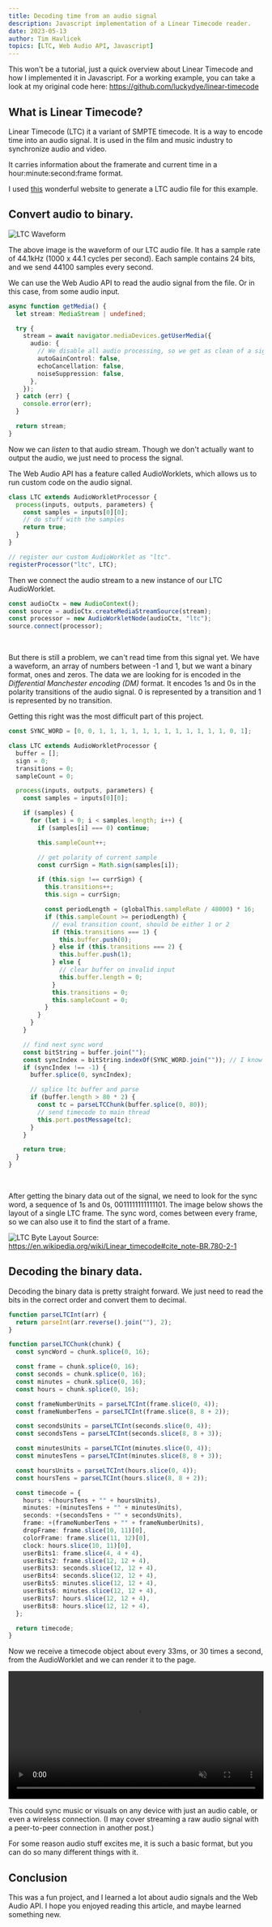 ```yaml
---
title: Decoding time from an audio signal
description: Javascript implementation of a Linear Timecode reader.
date: 2023-05-13
author: Tim Havlicek
topics: [LTC, Web Audio API, Javascript]
---
```


This won't be a tutorial, just a quick overview about Linear Timecode and how I implemented it in Javascript.
For a working example, you can take a look at my original code here:
https://github.com/luckydye/linear-timecode

## What is Linear Timecode?

Linear Timecode (LTC) it a variant of SMPTE timecode.
It is a way to encode time into an audio signal. It is used in the film and music industry to synchronize audio and video.

It carries information about the framerate and current time in a hour:minute:second:frame format.

I used [this](https://elteesee.pehrhovey.net/) wonderful website to generate a LTC audio file for this example.

## Convert audio to binary.

![LTC Waveform](./images/ltc-waveform.png)

The above image is the waveform of our LTC audio file.
It has a sample rate of 44.1kHz (1000 x 44.1 cycles per second).
Each sample contains 24 bits, and we send 44100 samples every second.

We can use the Web Audio API to read the audio signal from the file. Or in this case, from some audio input.

```typescript
async function getMedia() {
  let stream: MediaStream | undefined;

  try {
    stream = await navigator.mediaDevices.getUserMedia({
      audio: {
        // We disable all audio processing, so we get as clean of a signal as possible.
        autoGainControl: false,
        echoCancellation: false,
        noiseSuppression: false,
      },
    });
  } catch (err) {
    console.error(err);
  }

  return stream;
}
```

Now we can _listen_ to that audio stream. Though we don't actually want to output the audio, we just need to process the signal.

The Web Audio API has a feature called AudioWorklets, which allows us to run custom code on the audio signal.

```typescript
class LTC extends AudioWorkletProcessor {
  process(inputs, outputs, parameters) {
    const samples = inputs[0][0];
    // do stuff with the samples
    return true;
  }
}

// register our custom AudioWorklet as "ltc".
registerProcessor("ltc", LTC);
```

Then we connect the audio stream to a new instance of our LTC AudioWorklet.

```typescript
const audioCtx = new AudioContext();
const source = audioCtx.createMediaStreamSource(stream);
const processor = new AudioWorkletNode(audioCtx, "ltc");
source.connect(processor);
```

<br/>

But there is still a problem, we can't read time from this signal yet. We have a waveform, an array of numbers between -1 and 1, but we want a binary format, ones and zeros. The data we are looking for is encoded in the _Differential Manchester encoding (DM)_ format.
It encodes 1s and 0s in the polarity transitions of the audio signal. 0 is represented by a transition and 1 is represented by no transition.

Getting this right was the most difficult part of this project.

```typescript
const SYNC_WORD = [0, 0, 1, 1, 1, 1, 1, 1, 1, 1, 1, 1, 1, 1, 0, 1];

class LTC extends AudioWorkletProcessor {
  buffer = [];
  sign = 0;
  transitions = 0;
  sampleCount = 0;

  process(inputs, outputs, parameters) {
    const samples = inputs[0][0];

    if (samples) {
      for (let i = 0; i < samples.length; i++) {
        if (samples[i] === 0) continue;

        this.sampleCount++;

        // get polarity of current sample
        const currSign = Math.sign(samples[i]);

        if (this.sign !== currSign) {
          this.transitions++;
          this.sign = currSign;

          const periodLength = (globalThis.sampleRate / 48000) * 16;
          if (this.sampleCount >= periodLength) {
            // eval transition count, should be either 1 or 2
            if (this.transitions === 1) {
              this.buffer.push(0);
            } else if (this.transitions === 2) {
              this.buffer.push(1);
            } else {
              // clear buffer on invalid input
              this.buffer.length = 0;
            }
            this.transitions = 0;
            this.sampleCount = 0;
          }
        }
      }
    }

    // find next sync word
    const bitString = buffer.join("");
    const syncIndex = bitString.indexOf(SYNC_WORD.join("")); // I know this is not the most efficient way to do this.
    if (syncIndex !== -1) {
      buffer.splice(0, syncIndex);

      // splice ltc buffer and parse
      if (buffer.length > 80 * 2) {
        const tc = parseLTCChunk(buffer.splice(0, 80));
        // send timecode to main thread
        this.port.postMessage(tc);
      }
    }

    return true;
  }
}
```

<br/>

After getting the binary data out of the signal, we need to look for the sync word, a sequence of 1s and 0s, 0011111111111101.
The image below shows the layout of a single LTC frame. The sync word, comes between every frame, so we can also use it to find the start of a frame.

![LTC Byte Layout](./images/ltc-byte-layout.png)
Source: https://en.wikipedia.org/wiki/Linear_timecode#cite_note-BR.780-2-1

## Decoding the binary data.

Decoding the binary data is pretty straight forward. We just need to read the bits in the correct order and convert them to decimal.

```typescript
function parseLTCInt(arr) {
  return parseInt(arr.reverse().join(""), 2);
}

function parseLTCChunk(chunk) {
  const syncWord = chunk.splice(0, 16);

  const frame = chunk.splice(0, 16);
  const seconds = chunk.splice(0, 16);
  const minutes = chunk.splice(0, 16);
  const hours = chunk.splice(0, 16);

  const frameNumberUnits = parseLTCInt(frame.slice(0, 4));
  const frameNumberTens = parseLTCInt(frame.slice(8, 8 + 2));

  const secondsUnits = parseLTCInt(seconds.slice(0, 4));
  const secondsTens = parseLTCInt(seconds.slice(8, 8 + 3));

  const minutesUnits = parseLTCInt(minutes.slice(0, 4));
  const minutesTens = parseLTCInt(minutes.slice(8, 8 + 3));

  const hoursUnits = parseLTCInt(hours.slice(0, 4));
  const hoursTens = parseLTCInt(hours.slice(8, 8 + 2));

  const timecode = {
    hours: +(hoursTens + "" + hoursUnits),
    minutes: +(minutesTens + "" + minutesUnits),
    seconds: +(secondsTens + "" + secondsUnits),
    frame: +(frameNumberTens + "" + frameNumberUnits),
    dropFrame: frame.slice(10, 11)[0],
    colorFrame: frame.slice(11, 12)[0],
    clock: hours.slice(10, 11)[0],
    userBits1: frame.slice(4, 4 + 4),
    userBits2: frame.slice(12, 12 + 4),
    userBits3: seconds.slice(12, 12 + 4),
    userBits4: seconds.slice(12, 12 + 4),
    userBits5: minutes.slice(12, 12 + 4),
    userBits6: minutes.slice(12, 12 + 4),
    userBits7: hours.slice(12, 12 + 4),
    userBits8: hours.slice(12, 12 + 4),
  };

  return timecode;
}
```

Now we receive a timecode object about every 33ms, or 30 times a second, from the AudioWorklet and we can render it to the page.

<video width="100%" muted autoplay loop>
  <source src="/media/ltc-timecode_s.mp4" type="video/mp4">
</video>

<br/>

This could sync music or visuals on any device with just an audio cable, or even a wireless connection.
(I may cover streaming a raw audio signal with a peer-to-peer connection in another post.)

For some reason audio stuff excites me, it is such a basic format, but you can do so many different things with it.

## Conclusion

This was a fun project, and I learned a lot about audio signals and the Web Audio API.
I hope you enjoyed reading this article, and maybe learned something new.
